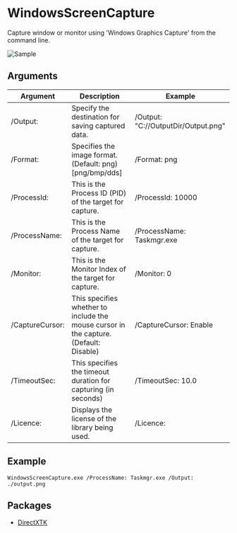 # WindowsScreenCapture
Capture window or monitor using 'Windows Graphics Capture' from the command line.

![Sample](https://github.com/EX-EXE/WindowsScreenCapture/assets/114784289/f87d27c3-f03c-4546-ac8e-c281d209a349)

## Arguments

|Argument|Description|Example|
|-|-|-|
| /Output: | Specify the destination for saving captured data. | /Output: "C://OutputDir/Output.png" |
| /Format: | Specifies the image format.(Default: png)[png/bmp/dds] | /Format: png |
| /ProcessId: | This is the Process ID (PID) of the target for capture. | /ProcessId: 10000 |
| /ProcessName: | This is the Process Name of the target for capture. | /ProcessName: Taskmgr.exe |
| /Monitor: | This is the Monitor Index of the target for capture. | /Monitor: 0 |
| /CaptureCursor: | This specifies whether to include the mouse cursor in the capture. (Default: Disable) | /CaptureCursor: Enable |
| /TimeoutSec: | This specifies the timeout duration for capturing (in seconds) | /TimeoutSec: 10.0 |
| /Licence: | Displays the license of the library being used. | /Licence: |

## Example
```
WindowsScreenCapture.exe /ProcessName: Taskmgr.exe /Output: ./output.png
```

## Packages
- [DirectXTK](https://github.com/microsoft/DirectXTK)
